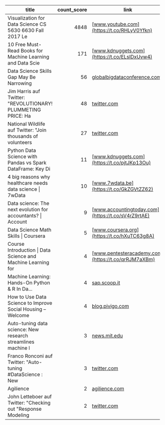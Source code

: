 |                           title                            |count_score|                         link                         |
|------------------------------------------------------------|----------:|------------------------------------------------------|
|Visualization for Data Science  CS 5630 6630   Fall 2017  Le|       4848|[www.youtube.com](https://t.co/RHLyV0Yfkn)            |
|10 Free Must-Read Books for Machine Learning and Data Scie  |        171|[www.kdnuggets.com](https://t.co/ELslDxUvw4)          |
|Data Science Skills Gap May Be Narrowing                    |         56|[globalbigdataconference.com](https://t.co/RLLzqx5aaW)|
|Jim Harris auf Twitter: "REVOLUTIONARY! PLUMMETING PRICE: Ha|         48|[twitter.com](https://t.co/AwCk6XyHvR)                |
|National Wildlife auf Twitter: "Join thousands of volunteers|         27|[twitter.com](https://t.co/IjQSLuCViN)                |
|Python Data Science with Pandas vs Spark DataFrame: Key Di  |         11|[www.kdnuggets.com](https://t.co/pjtJKp13Ou)          |
|4 big reasons why healthcare needs data science \| 7wData    |         10|[www.7wdata.be](https://t.co/GkZGVtZZ62)              |
|Data science: The next evolution for accountants?  \| Account|          9|[www.accountingtoday.com](https://t.co/sV4rZ9rtAE)    |
|Data Science Math Skills \| Coursera                         |          5|[www.coursera.org](https://t.co/hXuTC63g8A)           |
|Course Introduction \| Data Science and Machine Learning for |          4|[www.pentesteracademy.com](https://t.co/qrRJM7aXBm)   |
|Machine Learning: Hands-On Python & R In Da...              |          4|[sap.scoop.it](https://t.co/cUWxMkmwj7)               |
|How to Use Data Science to Improve Social Housing – Welcome |          4|[blog.pivigo.com](https://t.co/rkXSiPY1iF)            |
|Auto-tuning data science: New research streamlines machine l|          3|[news.mit.edu](https://t.co/XfSAV2rydl)               |
|Franco Ronconi auf Twitter: "Auto-tuning #DataScience : New |          3|[twitter.com](https://t.co/zieNJB2Zej)                |
|Agilience                                                   |          2|[agilience.com](https://t.co/WZRHAHPBHq)              |
|John Letteboer auf Twitter: "Checking out "Response Modeling|          2|[twitter.com](https://t.co/2WwB74dpg4)                |
